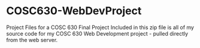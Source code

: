 # COSC630-WebDevProject
Project Files for a COSC 630 Final Project
Included in this zip file is all of my source code for my COSC 630 Web Development project - pulled directly from the web server.
